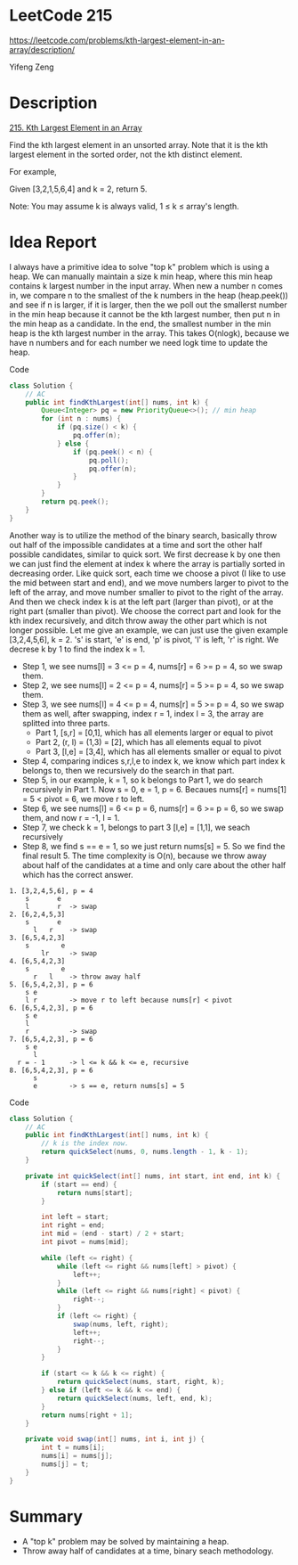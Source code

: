 # **LeetCode 215**
https://leetcode.com/problems/kth-largest-element-in-an-array/description/

Yifeng Zeng

# Description
[215. Kth Largest Element in an Array](https://leetcode.com/problems/kth-largest-element-in-an-array/description/)

Find the kth largest element in an unsorted array. Note that it is the kth largest element in the sorted order, not the kth distinct element.

For example,

Given [3,2,1,5,6,4] and k = 2, return 5.

Note:
You may assume k is always valid, 1 ≤ k ≤ array's length.

# Idea Report

I always have a primitive idea to solve "top k" problem which is using a heap. We can manually maintain a size k min heap, where this min heap contains k largest number in the input array. When new a number n comes in, we compare n to the smallest of the k numbers in the heap (heap.peek()) and see if n is larger, if it is larger, then the we poll out the smallerst number in the min heap because it cannot be the kth largest number, then put n in the min heap as a candidate. In the end, the smallest number in the min heap is the kth largest number in the array. This takes O(nlogk), because we have n numbers and for each number we need logk time to update the heap.

Code
```java
class Solution {
    // AC
    public int findKthLargest(int[] nums, int k) {
        Queue<Integer> pq = new PriorityQueue<>(); // min heap
        for (int n : nums) {
            if (pq.size() < k) {
                pq.offer(n);
            } else {
                if (pq.peek() < n) {
                    pq.poll();
                    pq.offer(n);
                }
            }
        }
        return pq.peek();
    }
}

```

Another way is to utilize the method of the binary search, basically throw out half of the impossible candidates at a time and sort the other half possible candidates, similar to quick sort. We first decrease k by one then we can just find the element at index k where the array is partially sorted in decreasing order. Like quick sort, each time we choose a pivot (I like to use the mid between start and end), and we move numbers larger to pivot to the left of the array, and move number smaller to pivot to the right of the array. And then we check index k is at the left part (larger than pivot), or at the right part (smaller than pivot). We choose the correct part and look for the kth index recursively, and ditch throw away the other part which is not longer possible. Let me give an example, we can just use the given example [3,2,4,5,6], k = 2. 's' is start, 'e' is end, 'p' is pivot, 'l' is left, 'r' is right. We decrese k by 1 to find the index k = 1.
- Step 1, we see nums[l] = 3 <= p = 4, nums[r] = 6 >= p = 4, so we swap them.
- Step 2, we see nums[l] = 2 <= p = 4, nums[r] = 5 >= p = 4, so we swap them.
- Step 3, we see nums[l] = 4 <= p = 4, nums[r] = 5 >= p = 4, so we swap them as well, after swapping, index r = 1, index l = 3, the array are splitted into three parts.
  - Part 1, [s,r] = [0,1], which has all elements larger or equal to pivot
  - Part 2, (r, l) = (1,3) = [2], which has all elements equal to pivot
  - Part 3, [l,e] = [3,4], which has all elements smaller or equal to pivot
- Step 4, comparing indices s,r,l,e to index k, we know which part index k belongs to, then we recursively do the search in that part.
- Step 5, in our example, k = 1, so k belongs to Part 1, we do search recursively in Part 1. Now s = 0, e = 1, p = 6. Becaues nums[r] = nums[1] = 5 < pivot = 6, we move r to left.
- Step 6, we see nums[l] = 6 <= p = 6, nums[r] = 6 >= p = 6, so we swap them, and now r = -1, l = 1.
- Step 7, we check k = 1, belongs to part 3 [l,e] = [1,1], we seach recursively
- Step 8, we find s == e = 1, so we just return nums[s] = 5.
So we find the final result 5. The time complexity is O(n), because we throw away about half of the candidates at a time and only care about the other half which has the correct answer.


```
1. [3,2,4,5,6], p = 4
    s       e
    l       r  -> swap
2. [6,2,4,5,3]
    s       e
      l   r    -> swap
3. [6,5,4,2,3]
    s        e
        lr     -> swap
4. [6,5,4,2,3]
    s        e
      r   l    -> throw away half
5. [6,5,4,2,3], p = 6
    s e
    l r        -> move r to left because nums[r] < pivot
6. [6,5,4,2,3], p = 6
    s e
    l
    r          -> swap
7. [6,5,4,2,3], p = 6
    s e
      l
  r = - 1      -> l <= k && k <= e, recursive
8. [6,5,4,2,3], p = 6
      s
      e        -> s == e, return nums[s] = 5
```

Code
```java
class Solution {
    // AC
    public int findKthLargest(int[] nums, int k) {
        // k is the index now.
        return quickSelect(nums, 0, nums.length - 1, k - 1);
    }

    private int quickSelect(int[] nums, int start, int end, int k) {
        if (start == end) {
            return nums[start];
        }

        int left = start;
        int right = end;
        int mid = (end - start) / 2 + start;
        int pivot = nums[mid];

        while (left <= right) {
            while (left <= right && nums[left] > pivot) {
                left++;
            }
            while (left <= right && nums[right] < pivot) {
                right--;
            }
            if (left <= right) {
                swap(nums, left, right);
                left++;
                right--;
            }
        }

        if (start <= k && k <= right) {
            return quickSelect(nums, start, right, k);
        } else if (left <= k && k <= end) {
            return quickSelect(nums, left, end, k);
        }
        return nums[right + 1];
    }

    private void swap(int[] nums, int i, int j) {
        int t = nums[i];
        nums[i] = nums[j];
        nums[j] = t;
    }
}
```

# Summary
- A "top k" problem may be solved by maintaining a heap.
- Throw away half of candidates at a time, binary seach methodology.
